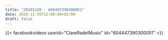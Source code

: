 ```yaml
---
title: "20201126 - 604447390300051"
date: 2020-11-26T12:00:00+02:00
draft: false
---
```


{{< facebookvideov userid="ClareRadelMusic" id="604447390300051" >}}